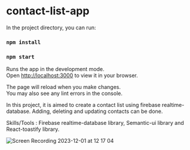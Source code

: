 # contact-list-app

In the project directory, you can run:

### `npm install`
### `npm start`

Runs the app in the development mode.\
Open [http://localhost:3000](http://localhost:3000) to view it in your browser.

The page will reload when you make changes.\
You may also see any lint errors in the console.

In this project, it is aimed to create a contact list using firebase realtime-database. Adding, deleting and updating contacts can be done. 

Skills/Tools : Firebase realtime-database library, Semantic-ui library and React-toastify library. 


![Screen Recording 2023-12-01 at 12 17 04](https://github.com/Kocibey01/contact-list-app/assets/123284065/afda9ef6-e115-4668-96e5-f991b315a04a)
